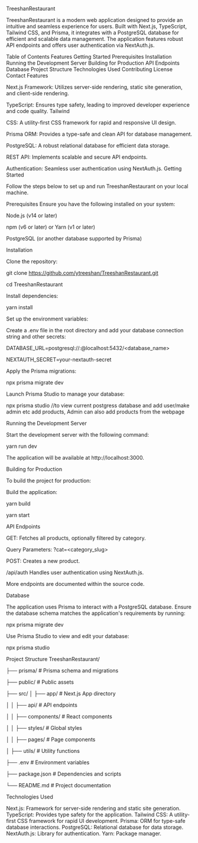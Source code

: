 TreeshanRestaurant

TreeshanRestaurant is a modern web application designed to provide an intuitive and seamless experience for users. Built with Next.js, TypeScript, 
Tailwind CSS, and Prisma, it integrates with a PostgreSQL database for efficient and scalable data management. 
The application features robust API endpoints and offers user authentication via NextAuth.js.

Table of Contents
  Features
  Getting Started
  Prerequisites
  Installation
  Running the Development Server
  Building for Production
  API Endpoints
  Database
  Project Structure
  Technologies Used
  Contributing
  License
  Contact
  Features

  
Next.js Framework: Utilizes server-side rendering, static site generation, and client-side rendering.

TypeScript: Ensures type safety, leading to improved developer experience and code quality.
Tailwind

CSS: A utility-first CSS framework for rapid and responsive UI design.

Prisma ORM: Provides a type-safe and clean API for database management.

PostgreSQL: A robust relational database for efficient data storage.

REST API: Implements scalable and secure API endpoints.

Authentication: Seamless user authentication using NextAuth.js.
Getting Started

Follow the steps below to set up and run TreeshanRestaurant on your local machine.

Prerequisites
Ensure you have the following installed on your system:

Node.js (v14 or later)

npm (v6 or later) or Yarn (v1 or later)

PostgreSQL (or another database supported by Prisma)

Installation

Clone the repository:


git clone https://github.com/ytreeshan/TreeshanRestaurant.git

cd TreeshanRestaurant

Install dependencies:

  yarn install

Set up the environment variables:

Create a .env file in the root directory and add your database connection string and other secrets:


DATABASE_URL=postgresql://<username>:<password>@localhost:5432/<database_name>

NEXTAUTH_SECRET=your-nextauth-secret

Apply the Prisma migrations:


  npx prisma migrate dev

Launch Prisma Studio to manage your database:

npx prisma studio //to view current postgress database and add user/make admin etc add products, Admin can also add products from the webpage 

Running the Development Server

Start the development server with the following command:


  yarn run dev

The application will be available at http://localhost:3000.

  Building for Production
  
  To build the project for production:
  
  Build the application:
  
  yarn build


  yarn start
  
  API Endpoints

GET: Fetches all products, optionally filtered by category.

Query Parameters: ?cat=<category_slug>

POST: Creates a new product.

  /api/auth
Handles user authentication using NextAuth.js.

More endpoints are documented within the source code.

  Database

The application uses Prisma to interact with a PostgreSQL database.
Ensure the database schema matches the application's requirements by running:


npx prisma migrate dev

Use Prisma Studio to view and edit your database:


  npx prisma studio

Project Structure TreeshanRestaurant/

├── prisma/                   # Prisma schema and migrations


├── public/                   # Public assets

├── src/
│   ├── app/                  # Next.js App directory

│   │   ├── api/              # API endpoints

│   │   ├── components/       # React components

│   │   ├── styles/           # Global styles

│   │   ├── pages/            # Page components

│   ├── utils/                # Utility functions

├── .env                      # Environment variables

├── package.json              # Dependencies and scripts

└── README.md                 # Project documentation



Technologies Used

Next.js: Framework for server-side rendering and static site generation.
TypeScript: Provides type safety for the application.
Tailwind CSS: A utility-first CSS framework for rapid UI development.
Prisma: ORM for type-safe database interactions.
PostgreSQL: Relational database for data storage.
NextAuth.js: Library for authentication.
Yarn: Package manager.

